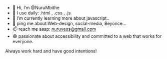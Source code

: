 - 👋 Hi, I’m @NuruMbithe
- 👀 I use daily: .html , .css , .js
- 🌱 I’m currently learning more about javascript..
- 💞️ ping me about:Web-design, social-media, Beyonce...
- 📫 reach me asap: nuruvess@gmail.com
- 😄 passionate about accessibility and committed to a web that works for everyone.


Always work hard and have good intentions!
